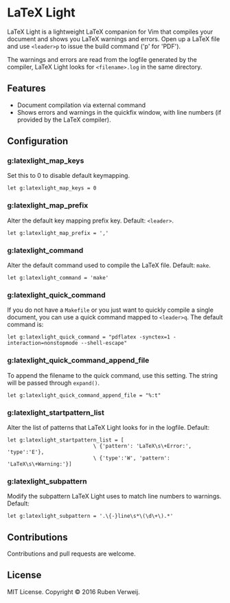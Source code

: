 # LaTeX Light
LaTeX Light is a lightweight LaTeX companion for Vim that compiles your
document and shows you LaTeX warnings and errors. Open up a LaTeX file
and use `<leader>p` to issue the build command ('p' for 'PDF').

The warnings and errors are read from the logfile generated by the compiler,
LaTeX Light looks for `<filename>.log` in the same directory.

## Features
* Document compilation via external command
* Shows errors and warnings in the quickfix window, with line numbers 
  (if provided by the LaTeX compiler).

## Configuration
### g:latexlight_map_keys                 
Set this to 0 to disable default keymapping.

`let g:latexlight_map_keys = 0`

### g:latexlight_map_prefix             
Alter the default key mapping prefix key. Default: `<leader>`.

`let g:latexlight_map_prefix = ','`

### g:latexlight_command                   
Alter the default command used to compile the LaTeX file. Default: `make`.

`let g:latexlight_command = 'make'`

### g:latexlight_quick_command
If you do not have a `Makefile` or you just want to quickly compile a single document, you can use a quick command mapped to `<leader>q`. The default command is:

`let g:latexlight_quick_command = "pdflatex -synctex=1 -interaction=nonstopmode --shell-escape"`

### g:latexlight_quick_command_append_file
To append the filename to the quick command, use this setting. The string will be passed through `expand()`.

`let g:latexlight_quick_command_append_file = "%:t"`

### g:latexlight_startpattern_list 
Alter the list of patterns that LaTeX Light looks for in the logfile. Default:
```
let g:latexlight_startpattern_list = [
                            \ {'pattern': 'LaTeX\s\+Error:', 'type':'E'},
                            \ {'type':'W', 'pattern': 'LaTeX\s\+Warning:'}]
```

### g:latexlight_subpattern                
Modify the subpattern LaTeX Light uses to match line numbers to warnings. Default:

`let g:latexlight_subpattern = '.\{-}line\s*\(\d\+\).*'`

## Contributions
Contributions and pull requests are welcome.

## License
MIT License.  Copyright © 2016 Ruben Verweij.
